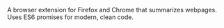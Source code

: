 A browser extension for Firefox and Chrome that summarizes webpages. Uses ES6 promises for modern, clean code.